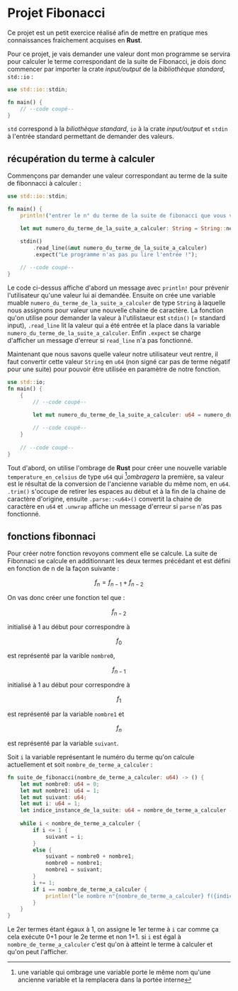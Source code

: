 # Projet Fibonacci
Ce projet est un petit exercice réalisé afin de mettre en pratique mes connaissances fraichement acquises en **Rust**.

Pour ce projet, je vais demander une valeur dont mon programme se servira pour calculer le terme correspondant de la suite 
de Fibonacci, je dois donc commencer par importer la crate *input/output* de la *bibliothèque standard*, `std::io` :
```Rust
use std::io::stdin;

fn main() {
    // --code coupé--
}
```
`std` correspond à la *biliothèque standard*, `io` à la crate *input/output* et `stdin` à l'entrée standard permettant de demander des valeurs.
## récupération du terme à calculer
Commençons par demander une valeur correspondant au terme de la suite de fibonnacci à calculer :
```Rust
use std::io::stdin;

fn main() {
    println!("entrer le n° du terme de la suite de fibonacci que vous voulez calculer :");

    let mut numero_du_terme_de_la_suite_a_calculer: String = String::new();

    stdin()
        .read_line(&mut numero_du_terme_de_la_suite_a_calculer)
        .expect("Le programme n'as pas pu lire l'entrée !");
    
    // --code coupé--
}
```
Le code ci-dessus affiche d'abord un message avec `println!` pour prévenir l'utilisateur qu'une valeur lui ai demandée. Ensuite on crée une variable muable 
`numero_du_terme_de_la_suite_a_calculer` de type `String` à laquelle nous assignons pour valeur une nouvelle chaine de caractère. La fonction qu'on utilise pour
demander la valeur à l'utilistaeur est `stdin()` (= standard input), `.read_line` lit la valeur qui a été entrée et la place dans la variable
`numero_du_terme_de_la_suite_a_calculer`. Enfin `.expect` se charge d'afficher un message d'erreur si `read_line` n'a pas fonctionné.

Maintenant que nous savons quelle valeur notre utilisateur veut rentre, il faut convertir cette valeur `String` en `u64` (non signé car pas de terme négatif pour une
suite) pour pouvoir être utilisée en paramètre de notre fonction.
```Rust
use std::io;
fn main() {
    {
        // --code coupé--
        
        let mut numero_du_terme_de_la_suite_a_calculer: u64 = numero_du_terme_de_la_suite_a_calculer.trim().parse::<u64>().unwrap();

        // --code coupé--
    }
    
    // --code coupé--
}
```
Tout d'abord, on utilise l'ombrage de **Rust** pour créer une nouvelle variable `temperature_en_celsius` de type `u64` qui [^1]*ombragera* la première, sa valeur 
est le résultat de la conversion de l'ancienne variable du même nom, en `u64`. `.trim()` s'occupe de retirer les espaces au début et à la fin de la chaine de 
caractère d'origine, ensuite `.parse::<u64>()` convertit la chaine de caractère en `u64` et `.unwrap` affiche un message d'erreur si `parse` n'as pas fonctionné. 
## fonctions fibonnaci
Pour créer notre fonction revoyons comment elle se calcule. La suite de Fibonnaci se calcule en additionnant les deux termes précédant et est défini en fonction de 
n de la façon suivante :
```math
f_{n} = f_{n-1} + f_{n-2}
```
On vas donc créer une fonction tel que :
```math
f_{n-2}
```
initialisé à 1 au début pour correspondre à 
```math
f_{0}
```
est représenté par la varible `nombre0`, 
```math
f_{n-1}
```
initialisé à 1 au début pour correspondre à
```math
f_{1}
```
est représenté par la variable `nombre1` et
```math
f_{n}
```
est représenté par la variable `suivant`.

Soit `i` la variable représentant le numéro du terme qu'on calcule actuellement et soit `nombre_de_terme_a_calculer` :
```Rust
fn suite_de_fibonacci(nombre_de_terme_a_calculer: u64) -> () {
    let mut nombre0: u64 = 0;
    let mut nombre1: u64 = 1;
    let mut suivant: u64;
    let mut i: u64 = 1;
    let indice_instance_de_la_suite: u64 = nombre_de_terme_a_calculer - 1;
    
    while i < nombre_de_terme_a_calculer {
        if i <= 1 {
            suivant = i;
        }
        else {
            suivant = nombre0 + nombre1;
            nombre0 = nombre1;
            nombre1 = suivant;
        }
        i += 1;
        if i == nombre_de_terme_a_calculer {
            println!("le nombre n°{nombre_de_terme_a_calculer} f({indice_instance_de_la_suite}) est {suivant} !");
        }
    }
}
```
Le 2er termes étant égaux à 1, on assigne le 1er terme à `i` car comme ça cela exécute 0+1 pour le 2e terme et non 1+1. si `i` est égal à `nombre_de_terme_a_calculer` 
c'est qu'on à atteint le terme à calculer et qu'on peut l'afficher.
[^1]: une variable qui ombrage une variable porte le même nom qu'une ancienne variable et la remplacera dans la portée interne